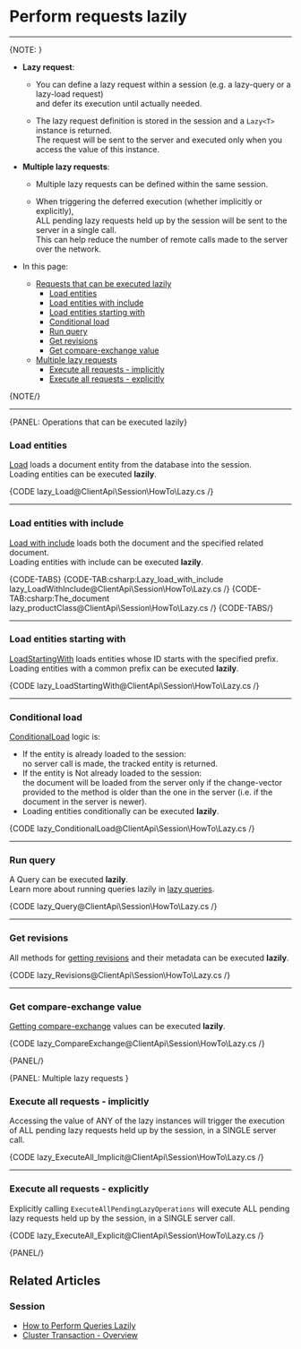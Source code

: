 # Perform requests lazily
---

{NOTE: }

* **Lazy request**:

    * You can define a lazy request within a session (e.g. a lazy-query or a lazy-load request)  
      and defer its execution until actually needed.

    * The lazy request definition is stored in the session and a `Lazy<T>` instance is returned.  
      The request will be sent to the server and executed only when you access the value of this instance.

* **Multiple lazy requests**:

    * Multiple lazy requests can be defined within the same session.

    * When triggering the deferred execution (whether implicitly or explicitly),  
      ALL pending lazy requests held up by the session will be sent to the server in a single call.  
      This can help reduce the number of remote calls made to the server over the network.

* In this page:
    * [Requests that can be executed lazily](../../../client-api/session/how-to/perform-operations-lazily#operations-that-can-be-executed-lazily)
        * [Load entities](../../../client-api/session/how-to/perform-operations-lazily#load-entities)
        * [Load entities with include](../../../client-api/session/how-to/perform-operations-lazily#load-entities-with-include)
        * [Load entities starting with](../../../client-api/session/how-to/perform-operations-lazily#load-entities-starting-with)
        * [Conditional load](../../../client-api/session/how-to/perform-operations-lazily#conditional-load)
        * [Run query](../../../client-api/session/how-to/perform-operations-lazily#run-query)
        * [Get revisions](../../../client-api/session/how-to/perform-operations-lazily#get-revisions)
        * [Get compare-exchange value](../../../client-api/session/how-to/perform-operations-lazily#get-compare-exchange-value)
    * [Multiple lazy requests](../../../client-api/session/how-to/perform-operations-lazily#multiple-lazy-requests)
        * [Execute all requests - implicitly](../../../client-api/session/how-to/perform-operations-lazily#execute-all-requests---implicitly)
        * [Execute all requests - explicitly](../../../client-api/session/how-to/perform-operations-lazily#execute-all-requests---explicitly)

{NOTE/}

---

{PANEL: Operations that can be executed lazily}

### Load entities

[Load](../../../client-api/session/loading-entities#load) loads a document entity from 
the database into the session.  
Loading entities can be executed **lazily**.   

{CODE lazy_Load@ClientApi\Session\HowTo\Lazy.cs /}

---

### Load entities with include

[Load with include](../../../client-api/session/loading-entities#load-with-includes) loads both the document and the specified related document.    
Loading entities with include can be executed **lazily**.

{CODE-TABS}
{CODE-TAB:csharp:Lazy_load_with_include lazy_LoadWithInclude@ClientApi\Session\HowTo\Lazy.cs /}
{CODE-TAB:csharp:The_document lazy_productClass@ClientApi\Session\HowTo\Lazy.cs /}
{CODE-TABS/}

---

### Load entities starting with

[LoadStartingWith](../../../client-api/session/loading-entities#loadstartingwith) loads entities whose ID starts with the specified prefix.  
Loading entities with a common prefix can be executed **lazily**.

{CODE lazy_LoadStartingWith@ClientApi\Session\HowTo\Lazy.cs /}

---

### Conditional load

[ConditionalLoad](../../../client-api/session/loading-entities#conditionalload) logic is: 

* If the entity is already loaded to the session:  
  no server call is made, the tracked entity is returned.  
* If the entity is Not already loaded to the session:  
  the document will be loaded from the server only if the change-vector provided to the 
  method is older than the one in the server (i.e. if the document in the server is newer).  
* Loading entities conditionally can be executed **lazily**.  

{CODE lazy_ConditionalLoad@ClientApi\Session\HowTo\Lazy.cs /}

---

### Run query

A Query can be executed **lazily**.  
Learn more about running queries lazily in [lazy queries](../../../client-api/session/querying/how-to-perform-queries-lazily).

{CODE lazy_Query@ClientApi\Session\HowTo\Lazy.cs /}

---

### Get revisions

All methods for [getting revisions](../../../document-extensions/revisions/client-api/session/loading) and their metadata can be executed **lazily**.

{CODE lazy_Revisions@ClientApi\Session\HowTo\Lazy.cs /}

---

### Get compare-exchange value

[Getting compare-exchange](../../../client-api/session/cluster-transaction/compare-exchange#get-compare-exchange) 
values can be executed **lazily**.

{CODE lazy_CompareExchange@ClientApi\Session\HowTo\Lazy.cs /}

{PANEL/}

{PANEL: Multiple lazy requests }

### Execute all requests - implicitly

Accessing the value of ANY of the lazy instances will trigger
the execution of ALL pending lazy requests held up by the session, 
in a SINGLE server call.  

{CODE lazy_ExecuteAll_Implicit@ClientApi\Session\HowTo\Lazy.cs /}

---

### Execute all requests - explicitly

Explicitly calling `ExecuteAllPendingLazyOperations` will execute 
ALL pending lazy requests held up by the session, in a SINGLE server call.  

{CODE lazy_ExecuteAll_Explicit@ClientApi\Session\HowTo\Lazy.cs /}

{PANEL/}

## Related Articles

### Session

- [How to Perform Queries Lazily](../../../client-api/session/querying/how-to-perform-queries-lazily)
- [Cluster Transaction - Overview](../../../client-api/session/cluster-transaction/overview)
